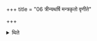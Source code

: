 +++
title = "06 त्रीन्यथर्षि मन्त्रकृतो वृणीते"

+++

<details><summary>थिते</summary>

6. He mentions three Mantra-authors in accordance with the R̥ṣis of the family (of the sacrificer).
</details>
